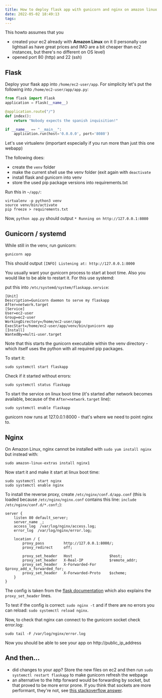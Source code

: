 ```yaml
---
title: How to deploy flask app with gunicorn and nginx on amazon linux 2 ec2
date: 2022-05-02 18:49:13
tags:
---
```


This howto assumes that you
- created your ec2 already with **Amazon Linux** on it (I personally use lightsail as have great prices and IMO are a bit cheaper than ec2 instances, but there's no different on OS level)
- opened port 80 (http) and 22 (ssh)

<!--more-->

## Flask

Deploy your flask app into `/home/ec2-user/app`. For simplicity let's put the following into `/home/ec2-user/app/app.py`:

```python
from flask import Flask
application = Flask(__name__)

@application.route("/")
def index():
    return "Nobody expects the spanish inquisition!"

if __name__ == "__main__":
    application.run(host='0.0.0.0', port='8080')
```

Let's use virtualenv (important especially if you run more than just this one webapp)

The following does:
- create the `venv` folder
- make the current shell use the venv folder (exit again with `deactivate`
- install flask and gunicorn into venv
- store the used pip package versions into requirements.txt

 Run this in `~/app/`:

```
virtualenv -p python3 venv
source venv/bin/activate
pip freeze > requirements.txt
```

Now, `python app.py` should output `* Running on http://127.0.0.1:8080`

## Gunicorn / systemd

While still in the venv, run gunicorn:

```
gunicorn app
```

This should output `[INFO] Listening at: http://127.0.0.1:8000`

You usually want your gunicorn process to start at boot time. Also you would like to be able to restart it. For this use systemd:

put this into `/etc/systemd/system/flaskapp.service`:

```
[Unit]
Description=Gunicorn daemon to serve my flaskapp
After=network.target
[Service]
User=ec2-user
Group=ec2-user
WorkingDirectory=/home/ec2-user/app
ExecStart=/home/ec2-user/app/venv/bin/gunicorn app
[Install]
WantedBy=multi-user.target
```

Note that this starts the gunicorn executable within the venv directory - which itself uses the python with all required pip packages.

To start it:

```
sudo systemctl start flaskapp
```

Check if it started without errors:

```
sudo systemctl status flaskapp
```

To start the service on linux boot time (it's started after network becomes available, because of the `After=network.target` line):

```
sudo systemctl enable flaskapp
```

gunicorn now runs at 127.0.0.1:8000 - that's where we need to point nginx to.

## Nginx

On Amazon Linux, nginx cannot be installed with `sudo yum install nginx` but instead with:


```
sudo amazon-linux-extras install nginx1
```

Now start it and make it start at linux boot time:

```
sudo systemctl start nginx
sudo systemctl enable nginx
```

To install the reverse proxy, create `/etc/nginx/conf.d/app.conf` (this is loaded because `/etc/nginx/nginx.conf` contains this line: `include /etc/nginx/conf.d/*.conf;`):

```
server {
    listen 80 default_server;
    server_name _;
    access_log  /var/log/nginx/access.log;
    error_log  /var/log/nginx/error.log;

    location / {
        proxy_pass         http://127.0.0.1:8000/;
        proxy_redirect     off;

        proxy_set_header   Host                 $host;
        proxy_set_header   X-Real-IP            $remote_addr;
        proxy_set_header   X-Forwarded-For      $proxy_add_x_forwarded_for;
        proxy_set_header   X-Forwarded-Proto    $scheme;
    }
}
```

The config is taken from the [flask documentation](https://flask.palletsprojects.com/en/2.1.x/deploying/wsgi-standalone/#proxy-setups) which also explains the `proxy_set_header` lines.

To test if the config is correct: `sudo nginx -t` and if there are no errors you can reload: `sudo systemctl reload nginx`.

Now, to check that nginx can connect to the gunicorn socket check error.log:

```
sudo tail -F /var/log/nginx/error.log
```

Now you should be able to see your app on http://public_ip_address

## And then…

- did changes to your app? Store the new files on ec2 and then run `sudo systemctl restart flaskapp` to make gunicorn refresh the webpage
- an alternative to the http forward would be forwarding by socket, but that proved to be more error prone. If you think that sockets are more performant, they're not, see [this stackoverflow answer](https://stackoverflow.com/a/54013893).